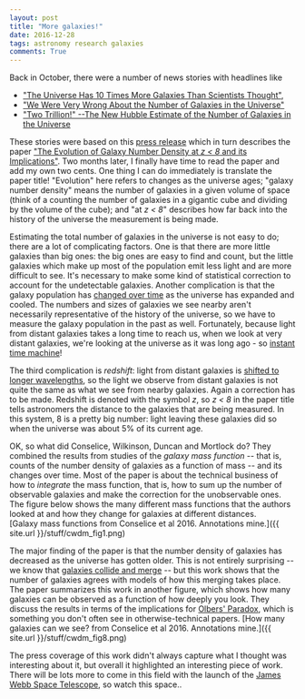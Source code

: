 ```yaml
---
layout: post
title: "More galaxies!"
date: 2016-12-28
tags: astronomy research galaxies
comments: True
---
```


Back in October, there were a number of news stories with headlines like

* ["The Universe Has 10 Times More Galaxies Than Scientists Thought"](http://www.livescience.com/56486-universe-has-10-times-more-galaxies-hubble-reveals.html),
* ["We Were Very Wrong About the Number of Galaxies in the Universe"](http://gizmodo.com/we-were-very-wrong-about-the-number-of-galaxies-in-the-1787750693)
* ["Two Trillion!" --The New Hubble Estimate of the Number of Galaxies in the Universe](http://www.dailygalaxy.com/my_weblog/2016/10/two-trillion-the-new-hubble-estimate-of-the-number-of-galaxies-in-the-universe.html)

These stories were based on this [press release](http://www.spacetelescope.org/news/heic1620/) which in turn describes the paper
["The Evolution of Galaxy Number Density at *z < 8* and its Implications"](https://arxiv.org/abs/1607.03909).
Two months later, I finally have time to read the paper and add my own two cents.
One thing I can do immediately is translate the paper title! "Evolution" here refers to changes as the universe ages;
"galaxy number density" means the number of galaxies in a given volume of space (think of a counting the number of
galaxies in a gigantic cube and dividing by the volume of the cube); and "at *z < 8*" describes how far back into the history
of the universe the measurement is being made.

Estimating the total number of galaxies in the universe is not easy to do; there are a lot of complicating factors.
One is that there are more little galaxies than big ones: the big ones are easy to find and count, but the little galaxies which
make up most of the population emit less light and are more difficult to see.
It's necessary to make some kind of statistical correction to account for the undetectable galaxies.
Another complication is that the galaxy population has
[changed over time](https://www.nasa.gov/mission_pages/hubble/hst_young_galaxies_200604_prt.htm) as the universe has expanded and cooled.
The numbers and sizes of galaxies we see nearby aren't necessarily representative of the history of the universe, so we have to
measure the galaxy population in the past as well.
Fortunately, because light from distant galaxies takes a long time to reach us, when we look at very distant galaxies, we're looking at
the universe as it was long ago - so [instant time machine](http://www.space.com/30787-our-universe-is-a-time-machine.html)!

The third complication is *redshift*: light from distant galaxies is
[shifted to longer wavelengths](http://earthsky.org/astronomy-essentials/what-is-a-redshift), so the light we observe from
distant galaxies is not quite the same as what we see from nearby galaxies. Again a correction has to be made.
Redshift is denoted with the symbol *z*, so *z < 8* in the paper title tells astronomers the distance to the galaxies that
are being measured. In this system, 8 is a pretty big number: light leaving these galaxies did so when the universe was about
5% of its current age.

OK, so what did Conselice, Wilkinson, Duncan and Mortlock do? They combined the results from studies of the
*galaxy mass function* -- that is, counts of the number density of galaxies as a function of mass -- and its changes over time.
Most of the paper is about the technical business of how to *integrate* the mass function, that is, how to sum up the
number of observable galaxies and make the correction for the unobservable ones. The figure below shows the many different
mass functions that the authors looked at and how they change for galaxies at different distances.  
[Galaxy mass functions from Conselice et al 2016. Annotations mine.]({{ site.url }}/stuff/cwdm_fig1.png)

The major finding of the paper is that the number density of galaxies has decreased as the universe has gotten older.
This is not entirely surprising --
we know that [galaxies collide and merge](http://www.space.com/12637-stunning-galaxy-collision-photos.html) -- but this work
shows that the number of galaxies agrees with models of how this merging takes place.
The paper summarizes this work in another figure, which shows how many galaxies can be observed as a function of how
deeply you look. They discuss the results in terms of the implications for
[Olbers' Paradox](http://cmb.physics.wisc.edu/pub/tutorial/olbers.html), which is something you don't often see in
otherwise-technical papers.
[How many galaxies can we see? from Conselice et al 2016. Annotations mine.]({{ site.url }}/stuff/cwdm_fig8.png)

The press coverage of this work didn't always capture what I thought was interesting about it, but overall it highlighted
an interesting piece of work. There will be lots more to come in this field with the launch of the
[James Webb Space Telescope](https://jwst.stsci.edu/), so watch this space..
